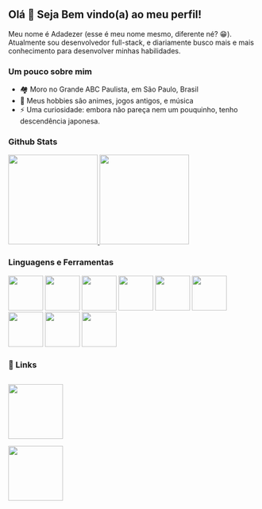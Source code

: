 ## Olá 👋 Seja Bem vindo(a) ao meu perfil!
Meu nome é Adadezer (esse é meu nome mesmo, diferente né? 😁). Atualmente sou desenvolvedor full-stack, e diariamente  busco mais e mais conhecimento para desenvolver minhas habilidades.


### Um pouco sobre mim
- 🏘️ Moro no Grande ABC Paulista, em São Paulo, Brasil
- 🥳 Meus hobbies são animes, jogos antigos, e música
- ⚡ Uma curiosidade: embora não pareça nem um pouquinho, tenho descendência japonesa.


### Github Stats

<a href="https://github.com/Adadezer">
  <img height="180em" src="https://github-readme-stats.vercel.app/api/?username=Adadezer&theme=tokyonight&show_icons=true&repo=github-readme-stats" />
</a>
<a href="https://github.com/Adadezer">
  <img height="180em" src="https://github-readme-stats.vercel.app/api/top-langs/?username=anuraghazra&layout=compact&theme=tokyonight" />
</a>


### Linguagens e Ferramentas
<span >
  <img width="70em" src="https://cdn.jsdelivr.net/gh/devicons/devicon/icons/git/git-original.svg" />
  <img width="70em" src="https://cdn.jsdelivr.net/gh/devicons/devicon/icons/html5/html5-original-wordmark.svg" />
  <img width="70em" src="https://cdn.jsdelivr.net/gh/devicons/devicon/icons/css3/css3-original-wordmark.svg" />
  <img width="70em" src="https://cdn.jsdelivr.net/gh/devicons/devicon/icons/javascript/javascript-original.svg" />
  <img width="70em" src="https://cdn.jsdelivr.net/gh/devicons/devicon/icons/react/react-original-wordmark.svg" />
  <img width="70em" src="https://cdn.jsdelivr.net/gh/devicons/devicon/icons/redux/redux-original.svg" />
  <img width="70em" src="https://cdn.jsdelivr.net/gh/devicons/devicon/icons/jest/jest-plain.svg" />
  <img width="70em" src="https://cdn.jsdelivr.net/gh/devicons/devicon/icons/mysql/mysql-original-wordmark.svg" />
  <img width="70em" src="https://cdn.jsdelivr.net/gh/devicons/devicon/icons/nodejs/nodejs-original-wordmark.svg" />
</span>

### 🔗 Links
##
<span >
  <a href="mailto: adadezer@gmail.com"> <img width="110em" src="https://img.shields.io/badge/Gmail-D14836?style=for-the-badge&logo=gmail&logoColor=white"></a>

  <a href="https://www.linkedin.com/in/adadezer-iwazaki/" target="_blank"><img width="110em" src="https://img.shields.io/badge/linkedin-%230077B5.svg?style=for-the-badge&logo=linkedin&logoColor=white"></a>
</span>
